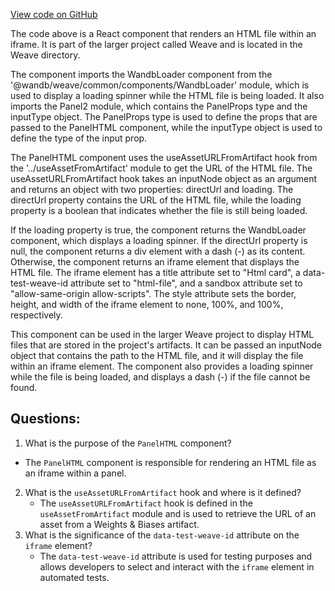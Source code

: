 [View code on GitHub](https://github.com/wandb/weave/weave-js/src/components/Panel2/PanelHTML/Component.tsx)

The code above is a React component that renders an HTML file within an iframe. It is part of the larger project called Weave and is located in the Weave directory. 

The component imports the WandbLoader component from the '@wandb/weave/common/components/WandbLoader' module, which is used to display a loading spinner while the HTML file is being loaded. It also imports the Panel2 module, which contains the PanelProps type and the inputType object. The PanelProps type is used to define the props that are passed to the PanelHTML component, while the inputType object is used to define the type of the input prop.

The PanelHTML component uses the useAssetURLFromArtifact hook from the '../useAssetFromArtifact' module to get the URL of the HTML file. The useAssetURLFromArtifact hook takes an inputNode object as an argument and returns an object with two properties: directUrl and loading. The directUrl property contains the URL of the HTML file, while the loading property is a boolean that indicates whether the file is still being loaded.

If the loading property is true, the component returns the WandbLoader component, which displays a loading spinner. If the directUrl property is null, the component returns a div element with a dash (-) as its content. Otherwise, the component returns an iframe element that displays the HTML file. The iframe element has a title attribute set to "Html card", a data-test-weave-id attribute set to "html-file", and a sandbox attribute set to "allow-same-origin allow-scripts". The style attribute sets the border, height, and width of the iframe element to none, 100%, and 100%, respectively.

This component can be used in the larger Weave project to display HTML files that are stored in the project's artifacts. It can be passed an inputNode object that contains the path to the HTML file, and it will display the file within an iframe element. The component also provides a loading spinner while the file is being loaded, and displays a dash (-) if the file cannot be found.
## Questions: 
 1. What is the purpose of the `PanelHTML` component?
   - The `PanelHTML` component is responsible for rendering an HTML file as an iframe within a panel.
2. What is the `useAssetURLFromArtifact` hook and where is it defined?
   - The `useAssetURLFromArtifact` hook is defined in the `useAssetFromArtifact` module and is used to retrieve the URL of an asset from a Weights & Biases artifact.
3. What is the significance of the `data-test-weave-id` attribute on the `iframe` element?
   - The `data-test-weave-id` attribute is used for testing purposes and allows developers to select and interact with the `iframe` element in automated tests.